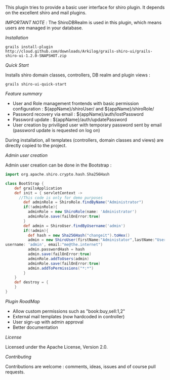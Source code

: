 This plugin tries to provide a basic user interface for shiro plugin. It depends on the excellent shiro and mail plugins.

*IMPORTANT NOTE :* The ShiroDBRealm is used in this plugin, which means users are managed in your database.

*Installation* 

```grails install-plugin http://cloud.github.com/downloads/Arkilog/grails-shiro-ui/grails-shiro-ui-1.2.0-SNAPSHOT.zip```

*Quick Start* 

Installs shiro domain classes, controllers, DB realm and plugin views :

```grails shiro-ui-quick-start```

*Feature summary*

* User and Role management frontends with basic permission configuration : ${appName}/shiroUser/ and ${appName}/shiroRole/ 
* Password recovery via email : ${appName}/auth/lostPassword
* Password update : ${appName}/auth/updatePassword
* User creation by priviliged user with temporary password sent by email (password update is requested on log on)

During installation, all templates (controllers, domain classes and views) are directly copied to the project.

*Admin user creation*

Admin user creation can be done in the Bootstrap :

```groovy
import org.apache.shiro.crypto.hash.Sha256Hash

class BootStrap {
    def grailsApplication
    def init = { servletContext ->
      //This code is only for demo purposes
        def adminRole = ShiroRole.findByName("Administrator")
        if(!adminRole){
          adminRole = new ShiroRole(name: 'Administrator')
          adminRole.save(failOnError:true)
        }
        def admin = ShiroUser.findByUsername('admin')
        if(!admin){
          def hash = new Sha256Hash("changeit").toHex()
          admin = new ShiroUser(firstName:"Administator",lastName:"User", 
username: 'admin', email:"me@the.internet")
          admin.passwordHash = hash
          admin.save(failOnError:true)
          adminRole.addToUsers(admin)
          adminRole.save(failOnError:true)
          admin.addToPermissions("*:*")
        }
    }
    def destroy = {
    }
}
```

*Plugin RoadMap*

* Allow custom permissions such as "book:buy,sell:1,2"
* External mail templates (now hardcoded in controller)
* User sign-up with admin approval
* Better documentation

*License*

Licensed under the Apache License, Version 2.0.

*Contributing*

Contributions are welcome : comments, ideas, issues and of course pull requests.